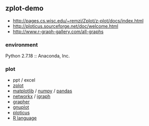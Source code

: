 ## zplot-demo
- http://pages.cs.wisc.edu/~remzi/Zplot/z-plot/docs/index.html
- http://ploticus.sourceforge.net/doc/welcome.html
- http://www.r-graph-gallery.com/all-graphs

### environment
Python 2.7.18 :: Anaconda, Inc.

### plot
- ppt / excel
- [zplot](https://pages.cs.wisc.edu/~remzi/Zplot/z-plot/docs/index.html)
- [matplotlib](https://matplotlib.org) / [numpy](https://numpy.org) / [pandas](https://pandas.pydata.org)
- [networkx](https://networkx.org) / [igraph](https://igraph.org)
- [grapher](https://en.wikipedia.org/wiki/Grapher)
- [gnuplot](http://www.gnuplot.info)
- [ploticus](http://ploticus.sourceforge.net/doc/welcome.html)
- [R language](http://www.r-graph-gallery.com/all-graphs)
